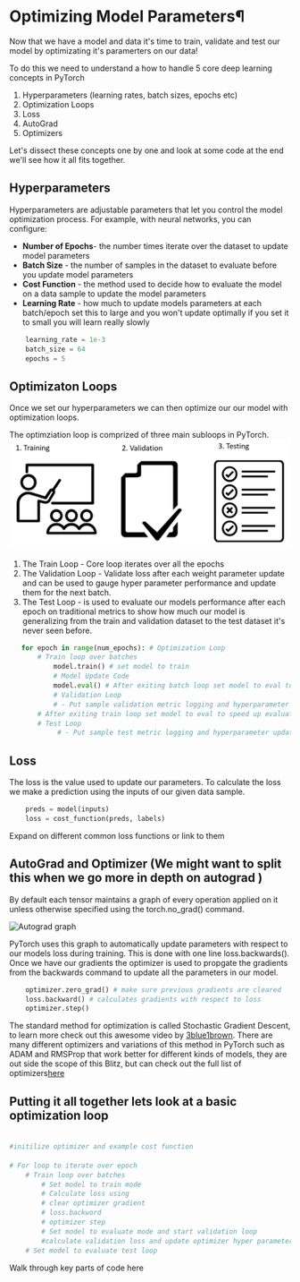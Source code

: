 # Optimizing Model Parameters¶

Now that we have a model and data it's time to train, validate and test our model by optimizating it's paramerters on our data! 

To do this we need to understand a how to handle 5 core deep learning concepts in PyTorch
1. Hyperparameters (learning rates, batch sizes, epochs etc)
2. Optimization Loops
3. Loss
4. AutoGrad
5. Optimizers 

Let's dissect these concepts one by one and look at some code at the end we'll see how it all fits together.

## Hyperparameters 

Hyperparameters are adjustable parameters that let you control the model optimization process. For example, with neural networks, you can configure:

 - **Number of Epochs**- the number times iterate over the dataset to update model parameters
 - **Batch Size** - the number of samples in the dataset to evaluate before you update model parameters
 - **Cost Function** - the method used to decide how to evaluate the model on a data sample to update the model parameters
 - **Learning Rate** - how much to update models parameters at each batch/epoch set this to large and you won't update optimally if you set it to small you will learn really slowly 
 
```python
    learning_rate = 1e-3
    batch_size = 64
    epochs = 5
```

## Optimizaton Loops

Once we set our hyperparameters we can then optimize our our model with optimization loops.

The optimziation loop is comprized of three main subloops in PyTorch. 
![](../images/optimization_loops.PNG)

 1. The Train Loop -  Core loop iterates over all the epochs 
 2. The Validation Loop - Validate  loss after each weight parameter update and can be used to gauge hyper parameter performance and update them for the next batch. 
 3. The Test Loop - is used to evaluate our models performance after each epoch on traditional metrics to show how much our model is generalizing from the train and validation dataset to the test dataset it's never seen before.  

 ```python
    for epoch in range(num_epochs): # Optimization Loop
        # Train loop over batches
            model.train() # set model to train 
            # Model Update Code
            model.eval() # After exiting batch loop set model to eval to speed up evaluation and not track gradients (this is explained below) 
            # Validation Loop
            # - Put sample validation metric logging and hyperparameter update code here 
        # After exiting train loop set model to eval to speed up evaluation and not track gradients (this is explained below) 
        # Test Loop
             # - Put sample test metric logging and hyperparameter update code here 
 ```

## Loss 
The loss is the value used to update our parameters. To calculate the loss we make a prediction using the inputs of our given data sample. 

```python
    preds = model(inputs)
    loss = cost_function(preds, labels)
```

Expand on different common loss functions or link to them

## AutoGrad and Optimizer (We might want to split this when we go more in depth on autograd )

By default each tensor maintains a graph of every operation applied on it unless otherwise specified using the torch.no_grad() command. 

![Autograd graph](https://discuss.pytorch.org/uploads/default/original/1X/c7e0a44b7bcebfb41315b56f8418ce37f0adbfeb.png)

PyTorch uses this graph to automatically update parameters with respect to our models loss during training. This is done with one line loss.backwards(). Once we have our gradients the optimizer is used to propgate the gradients from the backwards command to update all the parameters in our model. 

```python
    optimizer.zero_grad() # make sure previous gradients are cleared
    loss.backward() # calculates gradients with respect to loss
    optimizer.step()
```

The standard method for optimization is called Stochastic Gradient Descent, to learn more check out this awesome video by [3blue1brown](https://www.youtube.com/playlist?list=PLZHQObOWTQDNU6R1_67000Dx_ZCJB-3pi). There are many different optimizers and variations of this method in PyTorch such as ADAM and RMSProp that work better for different kinds of models, they are out side the scope of this Blitz, but can check out the full list of optimizers[here](https://pytorch.org/docs/stable/optim.html) 

## Putting it all together lets look at a basic optimization loop

```python

#initilize optimizer and example cost function

# For loop to iterate over epoch
    # Train loop over batches 
        # Set model to train mode
        # Calculate loss using 
        # clear optimizer gradient
        # loss.backword
        # optimizer step
        # Set model to evaluate mode and start validation loop
        #calculate validation loss and update optimizer hyper parameters
    # Set model to evaluate test loop

```

Walk through key parts of code here 
